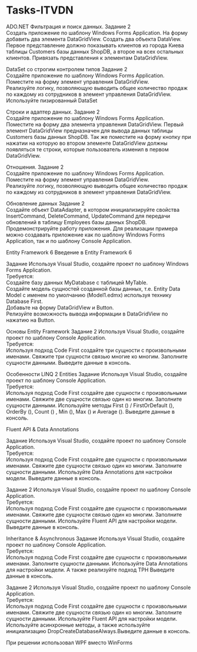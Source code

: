 # Tasks-ITVDN
ADO.NET
Фильтрация и поиск данных.
Задание 2  
Создать приложение по шаблону Windows Forms Application. На форму добавить два элемента DataGridView. 
Создать два объекта DataView. Первое представление должно показывать клиентов из 
города Киева таблицы Customers базы данных ShopDB, а второе на всех остальных клиентов. 
Привязать представления к элементам DataGridView. 

DataSet со строгим контролем типов 
Задание 2  
Создайте приложение по шаблону Windows Forms Application. Поместите на форму элемент управления DataGridView.  
Реализуйте логику, позволяющую выводить общее количество продаж по каждому из сотрудников в элемент управления 
DataGridView. Используйте пизированный DataSet 

Строки и адаптер данных. 
Задание 2  
Создайте приложение по шаблону Windows Forms Application. Поместите на форму два элемента управления DataGridView. 
Первый элемент  DataGridView предназначен для вывода данных таблицы Customers базы данных ShopDB. 
Так же поместите на форму кнопку при нажатии на которую во втором элементе DataGridView должны появляться те строки, 
которые пользователь изменил в первом  DataGridView. 

Отношения. 
Задание 2  
Создайте приложение по шаблону Windows Forms Application. Поместите на форму элемент управления DataGridView.  
Реализуйте логику, позволяющую выводить общее количество продаж по каждому из сотрудников в элемент управления 
DataGridView. 

Обновление данных 
Задание 2  
Создайте объект DataAdapter, в котором инициализируйте свойства InsertCommand, DeleteCommand, UpdateCommand для передачи обновлений в таблицу Employees базы данных ShopDB. Продемонстрируйте работу приложения. Для реализации примера можно создавать приложение как по шаблону Windows Forms Application, так и по шаблону Console Application. 



Entity Framework 6
Введение в Entity Framework 6 

Задание 
Используя Visual Studio, создайте проект по шаблону Windows Forms Application.  
Требуется:  
Создайте базу данных MyDatabase с таблицей MyTable.  
Создайте модель сущностей созданной базы данных, т.е. Entity Data Model с именем по умолчанию (Model1.edmx) используя технику Database First.  
Добавьте на форму DataGridView и Button.  
Релизуйте возможность вывода информации в DataGridView по нажатию на Button.  


Основы Entity Framework 
Задание 2 
Используя Visual Studio, создайте проект по шаблону Console Application.  
Требуется:  
Используя подход Code First создайте три сущности с произвольными именами. Свяжите три сущности связью многие ко многим. Заполните сущности данными. Выведите данные в консоль. 


Особенности LINQ 2 Entities 
Задание 
Используя Visual Studio, создайте проект по шаблону Console Application.  
Требуется:  
Используя подход Code First создайте две сущности с произвольными именами. Свяжите две сущности связью один ко многим. Заполните сущности данными. Используйте методы First () / FirstOrDefault (), OrderBy (), Count () , Min (), Max () и Average (). Выведите данные в консоль. 


Fluent API & Data Annotations 
 
Задание 
Используя Visual Studio, создайте проект по шаблону Console Application.  
Требуется:  
Используя подход Code First создайте две сущности с произвольными именами. Свяжите две сущности связью один ко многим. Заполните сущности данными. Используйте Data Annotations для настройки модели. Выведите данные в консоль. 

Задание 2 
Используя Visual Studio, создайте проект по шаблону Console Application.  
Требуется:  
Используя подход Code First создайте две сущности с произвольными именами. Свяжите две сущности связью один ко многим. Заполните сущности данными. Используйте Fluent API для настройки модели. Выведите данные в консоль. 

Inheritance & Asynchronous
Задание 
Используя Visual Studio, создайте проект по шаблону Console Application.  
Требуется:  
Используя подход Code First создайте две сущности с произвольными именами. Заполните сущности данными. Используйте Data Annotations для настройки модели. А также реализуйте подход TPH Выведите данные в консоль. 

Задание 2 
Используя Visual Studio, создайте проект по шаблону Console Application.  
Требуется:  
Используя подход Code First создайте две сущности с произвольными именами. Свяжите две сущности связью один ко многим. Заполните сущности данными. Используйте Fluent API для настройки модели. Используйте асинхронные методы, а также используйте инициализацию DropCreateDatabaseAlways.Выведите данные в консоль. 


При решении использовал WPF вместо WinForms
